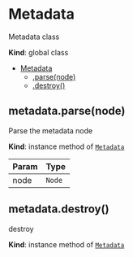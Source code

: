 <a name="Metadata"></a>

# Metadata
Metadata class

**Kind**: global class  

* [Metadata](#Metadata)
    * [.parse(node)](#Metadata+parse)
    * [.destroy()](#Metadata+destroy)

<a name="Metadata+parse"></a>

## metadata.parse(node)
Parse the metadata node

**Kind**: instance method of [<code>Metadata</code>](#Metadata)  

| Param | Type |
| --- | --- |
| node | <code>Node</code> | 

<a name="Metadata+destroy"></a>

## metadata.destroy()
destroy

**Kind**: instance method of [<code>Metadata</code>](#Metadata)  
